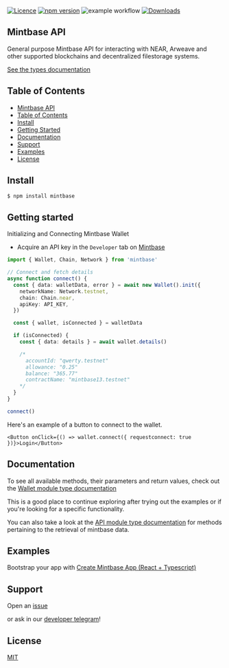 [![Licence](https://img.shields.io/badge/license-MIT-blue.svg)][5] [![npm version](https://img.shields.io/npm/v/mintbase.svg?style=flat)](https://www.npmjs.com/package/mintbase) ![example workflow](https://github.com/Mintbase/mintbase-js/actions/workflows/ci.yml/badge.svg)
[![Downloads](https://img.shields.io/npm/dt/mintbase.svg)](https://www.npmjs.com/package/mintbase)

## Mintbase API

General purpose Mintbase API for interacting with NEAR, Arweave and other supported blockchains and decentralized filestorage systems.

[See the types documentation][1]

## Table of Contents

- [Mintbase API](#mintbase-api)
- [Table of Contents](#table-of-contents)
- [Install](#install)
- [Getting Started](#getting-started)
- [Documentation](#documentation)
- [Support](#support)
- [Examples](#examples)
- [License](#license)

## Install

```console
$ npm install mintbase
```

## Getting started

Initializing and Connecting Mintbase Wallet

- Acquire an API key in the `Developer` tab on [Mintbase](https://mintbase.io/developer)

```typescript
import { Wallet, Chain, Network } from 'mintbase'

// Connect and fetch details
async function connect() {
  const { data: walletData, error } = await new Wallet().init({
    networkName: Network.testnet,
    chain: Chain.near,
    apiKey: API_KEY,
  })

  const { wallet, isConnected } = walletData

  if (isConnected) {
    const { data: details } = await wallet.details()

    /*
      accountId: "qwerty.testnet"
      allowance: "0.25"
      balance: "365.77"
      contractName: "mintbase13.testnet"
    */
  }
}

connect()
```

Here's an example of a button to connect to the wallet.

```tsx
<Button onClick={() => wallet.connect({ requestconnect: true })}>Login</Button>
```

## Documentation

To see all available methods, their parameters and return values, check out the [Wallet module type documentation][8]

This is a good place to continue exploring after trying out the examples or if you're looking for a specific functionality.

You can also take a look at the [API module type documentation][9] for methods pertaining to the retrieval of mintbase data.






## Examples

Bootstrap your app with [Create Mintbase App (React + Typescript)][6]

## Support

Open an [issue][2]

or ask in our [developer telegram][3]!

## License

[MIT][5]

[1]: https://mintbase.github.io/mintbase-js/index.html
[2]: https://github.com/Mintbase/mintbase-js/issues/new
[3]: https://t.me/mintdev
[4]: https://mintbase.github.io/mintbase-js/index.html
[5]: https://github.com/Mintbase/mintbase-js/blob/main/LICENSE
[6]: https://github.com/Mintbase/create-mintbase-app
[7]: https://near.mintbase.io
[8]: https://mintbase.github.io/mintbase-js/classes/wallet.Wallet.html
[9]: https://mintbase.github.io/mintbase-js/classes/api.API.html
